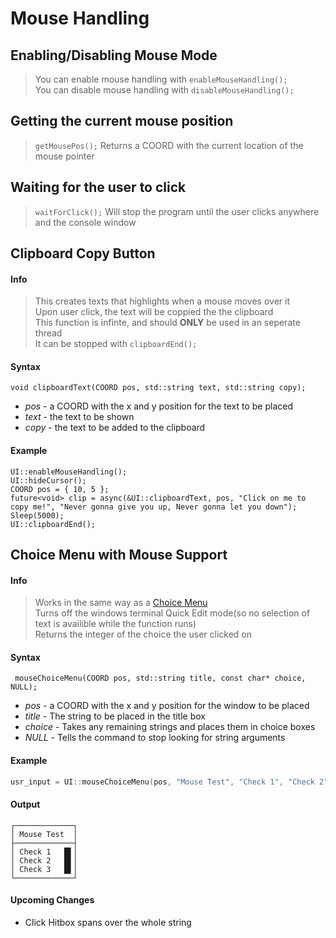 # Mouse Handling <!-- {docsify-ignore} -->

## Enabling/Disabling Mouse Mode
> You can enable mouse handling with `enableMouseHandling();`<br>
> You can disable mouse handling with `disableMouseHandling();`

## Getting the current mouse position
> `getMousePos();` Returns a COORD with the current location of the mouse pointer

## Waiting for the user to click
> `waitForClick();` Will stop the program until the user clicks anywhere and the console window

## Clipboard Copy Button
#### Info
> This creates texts that highlights when a mouse moves over it<br>
> Upon user click, the text will be coppied the the clipboard<br>
> This function is infinte, and should **ONLY** be used in an seperate thread<br>
> It can be stopped with `clipboardEnd();`

#### Syntax
`void clipboardText(COORD pos, std::string text, std::string copy);`
* *pos* - a COORD with the x and y position for the text to be placed
* *text* - the text to be shown
* *copy* - the text to be added to the clipboard

#### Example
```
UI::enableMouseHandling();
UI::hideCursor();
COORD pos = { 10, 5 };
future<void> clip = async(&UI::clipboardText, pos, "Click on me to copy me!", "Never gonna give you up, Never gonna let you down");
Sleep(5000);
UI::clipboardEnd();
```

## Choice Menu with Mouse Support
#### Info
> Works in the same way as a [Choice Menu](ChoiceMenu)<br>
> Turns off the windows terminal Quick Edit mode(so no selection of text is availible while the function runs)<br>
> Returns the integer of the choice the user clicked on
#### Syntax
` mouseChoiceMenu(COORD pos, std::string title, const char* choice, NULL);`

* *pos* - a COORD with the x and y position for the window to be placed
* *title* - The string to be placed in the title box
* *choice* - Takes any remaining strings and places them in choice boxes
* *NULL* - Tells the command to stop looking for string arguments

#### Example
```C++
usr_input = UI::mouseChoiceMenu(pos, "Mouse Test", "Check 1", "Check 2", "Check 3", NULL);
```

#### Output
```
┌─────────────┐
│ Mouse Test  │
├─────────────┤
│ Check 1   █▌│
│ Check 2   █▌│
│ Check 3   █▌│
└─────────────┘
```
#### Upcoming Changes
* Click Hitbox spans over the whole string